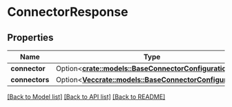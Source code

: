 # ConnectorResponse

## Properties

Name | Type | Description | Notes
------------ | ------------- | ------------- | -------------
**connector** | Option<[**crate::models::BaseConnectorConfiguration**](BaseConnectorConfiguration.md)> |  | [optional]
**connectors** | Option<[**Vec<crate::models::BaseConnectorConfiguration>**](BaseConnectorConfiguration.md)> |  | [optional]

[[Back to Model list]](../README.md#documentation-for-models) [[Back to API list]](../README.md#documentation-for-api-endpoints) [[Back to README]](../README.md)


